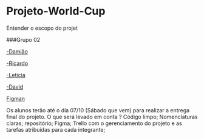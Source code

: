 # Projeto-World-Cup


Entender o escopo do projet

###Grupo 02

<a href="https://github.com/juninho-Oliveira">-Damião</a>

<a href="https://github.com/ricardoeandrade" target="_blank">-Ricardo</a>

<a href="#" target="_blank">-Leticia</a>

<a href="#" target="_blank">-David</a>


<a href="https://classroom.google.com/c/NTg5MTE3OTIxNjQ4/m/NTkwMjIxNjMwOTU4/details">Figman</a>



Os alunos terão até o dia 07/10 (Sábado que vem)  para realizar a entrega final do projeto. O que será levado em conta ?
Código limpo;
Nomenclaturas claras;
repositório;
Figma;
Trello com o gerenciamento do projeto e as tarefas atribuídas para cada integrante;
 